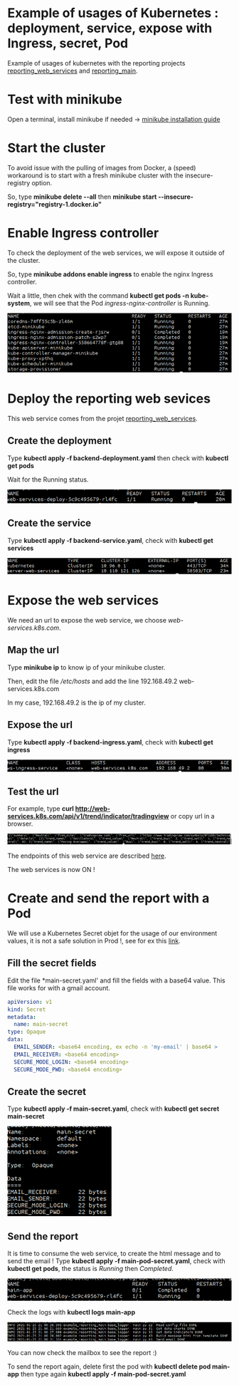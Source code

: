 # Example of usages of Kubernetes : deployment, service, expose with Ingress, secret, Pod

Example of usages of kubernetes with the reporting projects 
[reporting_web_services](https://github.com/nicolas-sarramagna/example_reporting_web_services) and 
[reporting_main](https://github.com/nicolas-sarramagna/example_reporting_main).

# Test with minikube
Open a terminal, install minikube if needed -> [minikube installation guide](https://kubernetes.io/fr/docs/tasks/tools/install-minikube/)

# Start the cluster
To avoid issue with the pulling of images from Docker, a (speed) workaround is to start with a fresh minikube cluster with the insecure-registry option.

So, type **minikube delete --all** then **minikube start --insecure-registry="registry-1.docker.io"**

# Enable Ingress controller
To check the deployment of the web services, we will expose it outside of the cluster. 

So, type **minikube addons enable ingress** to enable the nginx Ingress controller.

Wait a little, then chek with the command **kubectl get pods -n kube-system**, we will see that the Pod *ingress-nginx-controller* is Running.

![ingress controller up](https://github.com/nicolas-sarramagna/example_reporting_kubernetes/blob/main/images/01-ingress-nginx-controller-up.png)

# Deploy the reporting web sevices
This web service comes from the projet [reporting_web_services](https://github.com/nicolas-sarramagna/example_reporting_web_services).

## Create the deployment
Type **kubectl  apply -f backend-deployment.yaml** then check with **kubectl get pods**

Wait for the Running status.

![ws deploy](https://github.com/nicolas-sarramagna/example_reporting_kubernetes/blob/main/images/02-ws-deploy.png)

## Create the service
Type **kubectl  apply -f backend-service.yaml**, check with **kubectl get services**

![ws service](https://github.com/nicolas-sarramagna/example_reporting_kubernetes/blob/main/images/03-ws-service.png)

# Expose the web services
We need an url to expose the web service, we choose *web-services.k8s.com*.

## Map the url 
Type **minikube ip** to know ip of your minikube cluster.

Then, edit the file */etc/hosts* and add the line 
192.168.49.2 web-services.k8s.com

In my case, 192.168.49.2 is the ip of my cluster.

## Expose the url
Type **kubectl  apply -f backend-ingress.yaml**, check with **kubectl get ingress**

![ws ingress](https://github.com/nicolas-sarramagna/example_reporting_kubernetes/blob/main/images/04-ws-ingress.png)

## Test the url
For example, type **curl http://web-services.k8s.com/api/v1/trend/indicator/tradingview** or copy url in a browser.

![ws curl](https://github.com/nicolas-sarramagna/example_reporting_kubernetes/blob/main/images/04%20b%20curl%20ws.png)

The endpoints of this web service are described [here](https://github.com/nicolas-sarramagna/example_reporting_web_services).

The web services is now ON !

# Create and send the report with a Pod
We will use a Kubernetes Secret objet for the usage of our environment values, it is not a safe solution in Prod !, see for ex this [link](https://blog.nillsf.com/index.php/2020/02/24/dont-use-environment-variables-in-kubernetes-to-consume-secrets/).

## Fill the secret fields
Edit the file *main-secret.yaml' and fill the fields with a base64 value.
This file works for with a gmail account.
```yaml
apiVersion: v1
kind: Secret
metadata:
  name: main-secret
type: Opaque
data:
  EMAIL_SENDER: <base64 encoding, ex echo -n 'my-email' | base64 >
  EMAIL_RECEIVER: <base64 encoding>
  SECURE_MODE_LOGIN: <base64 encoding>
  SECURE_MODE_PWD: <base64 encoding>
```
## Create the secret
Type **kubectl apply -f main-secret.yaml**, check with **kubectl get secret main-secret**

![main secret](https://github.com/nicolas-sarramagna/example_reporting_kubernetes/blob/main/images/05-main-secret.png)

## Send the report 
It is time to consume the web service, to create the html message and to send the email !
Type **kubectl apply -f main-pod-secret.yaml**, check with **kubectl get pods**, the status is *Running* then *Completed*.

![main pod](https://github.com/nicolas-sarramagna/example_reporting_kubernetes/blob/main/images/06-main-pod.png)

Check the logs with **kubectl logs main-app**

![main logs](https://github.com/nicolas-sarramagna/example_reporting_kubernetes/blob/main/images/07-main-done.png)

You can now check the mailbox to see the report :)

To send the report again, delete first the pod with **kubectl delete pod main-app** then type again **kubectl apply -f main-pod-secret.yaml**


